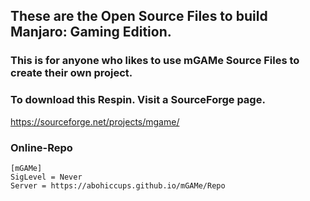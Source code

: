 ## These are the Open Source Files to build Manjaro: Gaming Edition.
### This is for anyone who likes to use mGAMe Source Files to create their own project.
### To download this Respin. Visit a SourceForge page.
https://sourceforge.net/projects/mgame/
### Online-Repo
```
[mGAMe]
SigLevel = Never
Server = https://abohiccups.github.io/mGAMe/Repo
```
